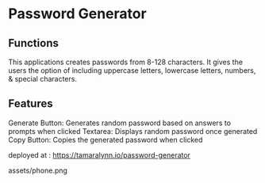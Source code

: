 # Password Generator

## Functions
This applications creates passwords from 8-128 characters.
It gives the users the option of including uppercase letters, lowercase letters, numbers, & special characters.

## Features
Generate Button: Generates random password based on answers to prompts when clicked
Textarea: Displays random password once generated
Copy Button: Copies the generated password when clicked

deployed at : https://tamaralynn.io/password-generator

assets/phone.png
